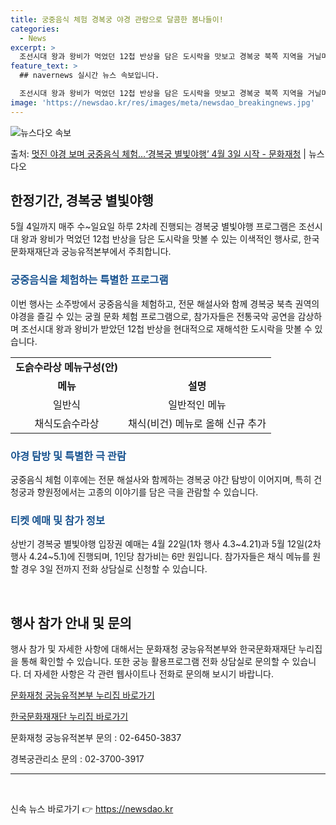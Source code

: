 ```yaml
---
title: 궁중음식 체험 경복궁 야경 관람으로 달콤한 봄나들이!
categories:
  - News
excerpt: >
  조선시대 왕과 왕비가 먹었던 12첩 반상을 담은 도시락을 맛보고 경복궁 북쪽 지역을 거닐며 야경을 즐길 수 …
feature_text: >
  ## navernews 실시간 뉴스 속보입니다.

  조선시대 왕과 왕비가 먹었던 12첩 반상을 담은 도시락을 맛보고 경복궁 북쪽 지역을 거닐며 야경을 즐길 수 …
image: 'https://newsdao.kr/res/images/meta/newsdao_breakingnews.jpg'
---
```


![뉴스다오 속보](https://newsdao.kr/res/images/meta/newsdao_breakingnews.jpg)

<p>출처: <a href="https://newsdao.kr/3397" rel="dofollow">멋진 야경 보며 궁중음식 체험…‘경복궁 별빛야행’ 4월 3일 시작 - 문화재청</a> | 뉴스다오</p>

<h2 data-ke-size="size26">한정기간, 경복궁 별빛야행</h2>
<p data-ke-size="size16">5월 4일까지 매주 수~일요일 하루 2차례 진행되는 경복궁 별빛야행 프로그램은 조선시대 왕과 왕비가 먹었던 12첩 반상을 담은 도시락을 맛볼 수 있는 이색적인 행사로, 한국 문화재재단과 궁능유적본부에서 주최합니다.</p>

<h3><b><span style="color: #1a5490;">궁중음식을 체험하는 특별한 프로그램</span></b></h3>
<p data-ke-size="size16">이번 행사는 소주방에서 궁중음식을 체험하고, 전문 해설사와 함께 경복궁 북측 권역의 야경을 즐길 수 있는 궁궐 문화 체험 프로그램으로, 참가자들은 전통국악 공연을 감상하며 조선시대 왕과 왕비가 받았던 12첩 반상을 현대적으로 재해석한 도시락을 맛볼 수 있습니다.</p>

<table>
	<tr>
		<td style="text-align: center; height: 17px;"><b>도슭수라상 메뉴구성(안)</b></td>
	</tr>
	<tr>
		<td style="text-align: center; height: 17px;"><b>메뉴</b></td>
		<td style="text-align: center; height: 17px;"><b>설명</b></td>
	</tr>
	<tr>
		<td style="text-align: center; height: 17px;">일반식</td>
		<td style="text-align: center; height: 17px;">일반적인 메뉴</td>
	</tr>
	<tr>
		<td style="text-align: center; height: 17px;">채식도슭수라상</td>
		<td style="text-align: center; height: 17px;">채식(비건) 메뉴로 올해 신규 추가</td>
	</tr>
</table>

<h3><b><span style="color: #1a5490;">야경 탐방 및 특별한 극 관람</span></b></h3>
<p data-ke-size="size16">궁중음식 체험 이후에는 전문 해설사와 함께하는 경복궁 야간 탐방이 이어지며, 특히 건청궁과 향원정에서는 고종의 이야기를 담은 극을 관람할 수 있습니다.</p>

<h3><b><span style="color: #1a5490;">티켓 예매 및 참가 정보</span></b></h3>
<p data-ke-size="size16">상반기 경복궁 별빛야행 입장권 예매는 4월 22일(1차 행사 4.3~4.21)과 5월 12일(2차 행사 4.24~5.1)에 진행되며, 1인당 참가비는 6만 원입니다. 참가자들은 채식 메뉴를 원할 경우 3일 전까지 전화 상담실로 신청할 수 있습니다.</p>

<p data-ke-size="size16">&nbsp;</p>
<h2 data-ke-size="size26">행사 참가 안내 및 문의</h2>
<p data-ke-size="size16">행사 참가 및 자세한 사항에 대해서는 문화재청 궁능유적본부와 한국문화재재단 누리집을 통해 확인할 수 있습니다. 또한 궁능 활용프로그램 전화 상담실로 문의할 수 있습니다. 더 자세한 사항은 각 관련 웹사이트나 전화로 문의해 보시기 바랍니다.</p>

<p data-ke-size="size16"><a href="https://royal.cha.go.kr" target="_blank" rel="noopener">문화재청 궁능유적본부 누리집 바로가기</a></p>
<p data-ke-size="size16"><a href="https://www.chf.or.kr" target="_blank" rel="noopener">한국문화재재단 누리집 바로가기</a></p>
<p data-ke-size="size16">문화재청 궁능유적본부 문의 : 02-6450-3837</p>
<p data-ke-size="size16">경복궁관리소 문의 : 02-3700-3917</p>

<hr>
<p data-ke-size="size16">&nbsp;</p> 

신속 뉴스 바로가기 👉 <a href="https://newsdao.kr" rel="dofollow">https://newsdao.kr</a>


